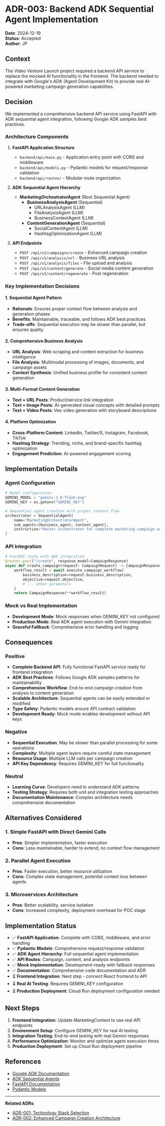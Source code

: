 # ADR-003: Backend ADK Sequential Agent Implementation

**Date**: 2024-12-19  
**Status**: Accepted  
**Author**: JP  

## Context

The Video Venture Launch project required a backend API service to replace the mocked AI functionality in the frontend. The backend needed to integrate with Google's ADK (Agent Development Kit) to provide real AI-powered marketing campaign generation capabilities.

## Decision

We implemented a comprehensive backend API service using FastAPI with ADK sequential agent integration, following Google ADK samples best practices.

### Architecture Components

1. **FastAPI Application Structure**
   - `backend/api/main.py` - Application entry point with CORS and middleware
   - `backend/api/models.py` - Pydantic models for request/response validation
   - `backend/api/routes/` - Modular route organization

2. **ADK Sequential Agent Hierarchy**
   - **MarketingOrchestratorAgent** (Root Sequential Agent)
     - **BusinessAnalysisAgent** (Sequential)
       - URLAnalysisAgent (LLM)
       - FileAnalysisAgent (LLM)
       - BusinessContextAgent (LLM)
     - **ContentGenerationAgent** (Sequential)
       - SocialContentAgent (LLM)
       - HashtagOptimizationAgent (LLM)

3. **API Endpoints**
   - `POST /api/v1/campaigns/create` - Enhanced campaign creation
   - `POST /api/v1/analysis/url` - Business URL analysis
   - `POST /api/v1/analysis/files` - File upload and analysis
   - `POST /api/v1/content/generate` - Social media content generation
   - `POST /api/v1/content/regenerate` - Post regeneration

### Key Implementation Decisions

#### 1. Sequential Agent Pattern
- **Rationale**: Ensures proper context flow between analysis and generation phases
- **Benefits**: Maintainable, traceable, and follows ADK best practices
- **Trade-offs**: Sequential execution may be slower than parallel, but ensures quality

#### 2. Comprehensive Business Analysis
- **URL Analysis**: Web scraping and content extraction for business intelligence
- **File Analysis**: Multimodal processing of images, documents, and campaign assets
- **Context Synthesis**: Unified business profile for consistent content generation

#### 3. Multi-Format Content Generation
- **Text + URL Posts**: Product/service link integration
- **Text + Image Posts**: AI-generated visual concepts with detailed prompts
- **Text + Video Posts**: Veo video generation with storyboard descriptions

#### 4. Platform Optimization
- **Cross-Platform Content**: LinkedIn, Twitter/X, Instagram, Facebook, TikTok
- **Hashtag Strategy**: Trending, niche, and brand-specific hashtag optimization
- **Engagement Prediction**: AI-powered engagement scoring

## Implementation Details

### Agent Configuration
```python
# Model configuration
GEMINI_MODEL = "gemini-2.0-flash-exp"
GEMINI_KEY = os.getenv("GEMINI_KEY")

# Sequential agent creation with proper context flow
orchestrator = SequentialAgent(
    name="MarketingOrchestratorAgent",
    sub_agents=[business_agent, content_agent],
    instruction="Master orchestrator for complete marketing campaign workflow"
)
```

### API Integration
```python
# FastAPI route with ADK integration
@router.post("/create", response_model=CampaignResponse)
async def create_campaign(request: CampaignRequest) -> CampaignResponse:
    workflow_result = await execute_campaign_workflow(
        business_description=request.business_description,
        objective=request.objective,
        # ... other parameters
    )
    return CampaignResponse(**workflow_result)
```

### Mock vs Real Implementation
- **Development Mode**: Mock responses when GEMINI_KEY not configured
- **Production Mode**: Real ADK agent execution with Gemini integration
- **Graceful Fallback**: Comprehensive error handling and logging

## Consequences

### Positive
- **Complete Backend API**: Fully functional FastAPI service ready for frontend integration
- **ADK Best Practices**: Follows Google ADK samples patterns for maintainability
- **Comprehensive Workflow**: End-to-end campaign creation from analysis to content generation
- **Scalable Architecture**: Sequential agents can be easily extended or modified
- **Type Safety**: Pydantic models ensure API contract validation
- **Development Ready**: Mock mode enables development without API keys

### Negative
- **Sequential Execution**: May be slower than parallel processing for some operations
- **Complexity**: Multiple agent layers require careful state management
- **Resource Usage**: Multiple LLM calls per campaign creation
- **API Key Dependency**: Requires GEMINI_KEY for full functionality

### Neutral
- **Learning Curve**: Developers need to understand ADK patterns
- **Testing Strategy**: Requires both unit and integration testing approaches
- **Documentation Maintenance**: Complex architecture needs comprehensive documentation

## Alternatives Considered

### 1. Simple FastAPI with Direct Gemini Calls
- **Pros**: Simpler implementation, faster execution
- **Cons**: Less maintainable, harder to extend, no context flow management

### 2. Parallel Agent Execution
- **Pros**: Faster execution, better resource utilization
- **Cons**: Complex state management, potential context loss between agents

### 3. Microservices Architecture
- **Pros**: Better scalability, service isolation
- **Cons**: Increased complexity, deployment overhead for POC stage

## Implementation Status

- ✅ **FastAPI Application**: Complete with CORS, middleware, and error handling
- ✅ **Pydantic Models**: Comprehensive request/response validation
- ✅ **ADK Agent Hierarchy**: Full sequential agent implementation
- ✅ **API Routes**: Campaign, content, and analysis endpoints
- ✅ **Mock Implementation**: Development-ready with fallback responses
- ✅ **Documentation**: Comprehensive code documentation and ADR
- ⏳ **Frontend Integration**: Next step - connect React frontend to API
- ⏳ **Real AI Testing**: Requires GEMINI_KEY configuration
- ⏳ **Production Deployment**: Cloud Run deployment configuration needed

## Next Steps

1. **Frontend Integration**: Update MarketingContext to use real API endpoints
2. **Environment Setup**: Configure GEMINI_KEY for real AI testing
3. **Integration Testing**: End-to-end testing with real Gemini responses
4. **Performance Optimization**: Monitor and optimize agent execution times
5. **Production Deployment**: Set up Cloud Run deployment pipeline

## References

- [Google ADK Documentation](https://google.github.io/adk-docs/)
- [ADK Sequential Agents](https://google.github.io/adk-docs/agents/workflow-agents/sequential-agents/)
- [FastAPI Documentation](https://fastapi.tiangolo.com/)
- [Pydantic Models](https://docs.pydantic.dev/)

---

**Related ADRs**: 
- [ADR-001: Technology Stack Selection](./ADR-001-technology-stack.md)
- [ADR-002: Enhanced Campaign Creation Architecture](./ADR-002-enhanced-campaign-creation.md) 